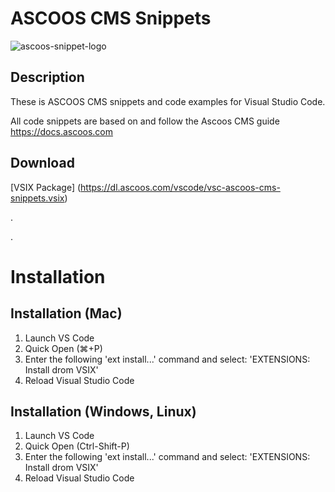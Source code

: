 # ASCOOS CMS Snippets

![ascoos-snippet-logo](https://www.ascoos.com/images/ascoos.png)

## Description

These is ASCOOS CMS snippets and code examples for Visual Studio Code.

All code snippets are based on and follow the Ascoos CMS guide <https://docs.ascoos.com>

## Download

[VSIX Package] (https://dl.ascoos.com/vscode/vsc-ascoos-cms-snippets.vsix)

.

.

# Installation

## Installation (Mac)

1. Launch VS Code
1. Quick Open (⌘+P)
1. Enter the following 'ext install...' command and select: 'EXTENSIONS: Install drom VSIX'
1. Reload Visual Studio Code

## Installation (Windows, Linux)

1. Launch VS Code
1. Quick Open (Ctrl-Shift-P)
1. Enter the following 'ext install...' command and select: 'EXTENSIONS: Install drom VSIX'
1. Reload Visual Studio Code
